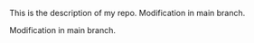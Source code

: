 This is the description of my repo.
Modification in main branch.




 
 
 
Modification in main branch.
